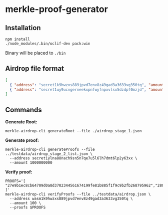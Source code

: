 merkle-proof-generator
==================

## Installation

```shell
npm install
./node_modules/.bin/oclif-dev pack:win
```

Binary will be placed to `./bin`

## Airdrop file format

```json
[
  { "address": "secret1k9hwzxs889jpvd7env8z49gad3a3633vg350tq", "amount": "100"},
  { "address": "secret1uy9ucvgerneekxpnfwyfnpxvlsx5dzdpf0mzjd", "amount": "1010"}
]
```

## Commands

**Generate Root:**
```shell
merkle-airdrop-cli generateRoot --file ./airdrop_stage_1.json
```

**Generate proof:**
```shell
merkle-airdrop-cli generateProofs --file ../testdata/airdrop_stage_2_list.json \
  --address secret1ylna88nach9sn5n7qe7u5l6lh7dmt6lp2y63xx \
  --amount 1000000000
```

**Verify proof:**
```shell
PROOFS='[ "27e9b1ec8cb64709d0a8d3702344561674199fe81b885f1f9c9b2fb268795962","280777995d054081cbf208bccb70f8d736c1766b81d90a1fd21cd97d2d83a5cc","3946ea1758a5a2bf55bae1186168ad35aa0329805bc8bff1ca3d51345faec04a"
]'
merkle-airdrop-cli verifyProofs --file ../testdata/airdrop.json \
  --address wasm1k9hwzxs889jpvd7env8z49gad3a3633vg350tq \
  --amount 100 \
  --proofs $PROOFS
```
